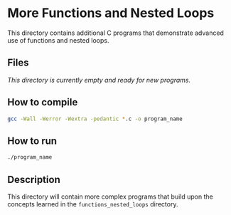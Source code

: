 # More Functions and Nested Loops

This directory contains additional C programs that demonstrate advanced use of functions and nested loops.

## Files

*This directory is currently empty and ready for new programs.*

## How to compile

```bash
gcc -Wall -Werror -Wextra -pedantic *.c -o program_name
```

## How to run

```bash
./program_name
```

## Description

This directory will contain more complex programs that build upon the concepts learned in the `functions_nested_loops` directory.
